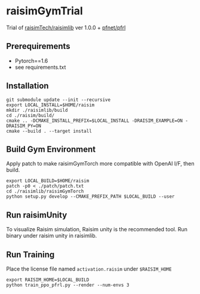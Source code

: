 # raisimGymTrial
Trial of [raisimTech/raisimlib](https://github.com/raisimTech/raisimlib) ver 1.0.0 + [pfnet/pfrl](https://github.com/pfnet/pfrl) 

## Prerequirements
- Pytorch==1.6
- see requirements.txt

## Installation

```
git submodule update --init --recursive
export LOCAL_INSTALL=$HOME/raisim
mkdir ./raisimlib/build
cd ./raisim/build/
cmake .. -DCMAKE_INSTALL_PREFIX=$LOCAL_INSTALL -DRAISIM_EXAMPLE=ON -DRAISIM_PY=ON
cmake --build . --target install
```

## Build Gym Environment
Apply patch to make raisimGymTorch more compatible with OpenAI I/F, then build.

```
export LOCAL_BUILD=$HOME/raisim
patch -p0 < ./patch/patch.txt
cd ./raisimlib/raisimGymTorch
python setup.py develop --CMAKE_PREFIX_PATH $LOCAL_BUILD --user
```

## Run raisimUnity
To visualize Raisim simulation, Raisim unity is the recommended tool. Run binary under raisim unity in raisimlib.

## Run Training
Place the license file named `activation.raisim` under `$RAISIM_HOME`

```
export RAISIM_HOME=$LOCAL_BUILD
python train_ppo_pfrl.py --render --num-envs 3
```
